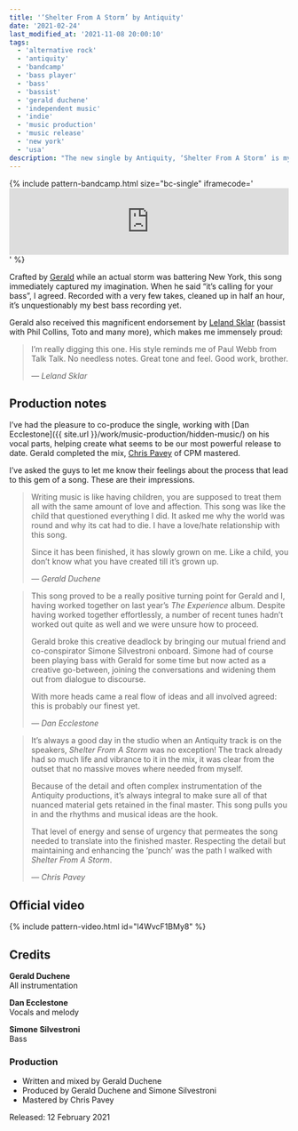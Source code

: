 ```yaml
---
title: '‘Shelter From A Storm’ by Antiquity'
date: '2021-02-24'
last_modified_at: '2021-11-08 20:00:10'
tags:
  - 'alternative rock'
  - 'antiquity'
  - 'bandcamp'
  - 'bass player'
  - 'bass'
  - 'bassist'
  - 'gerald duchene'
  - 'independent music'
  - 'indie'
  - 'music production'
  - 'music release'
  - 'new york'
  - 'usa'
description: "The new single by Antiquity, ‘Shelter From A Storm’ is my new bass recording and co-production, together with Gerald Duchene."
---
```

{% include pattern-bandcamp.html size="bc-single" iframecode='<iframe style="border: 0; width: 100%; height: 120px;" src="https://bandcamp.com/EmbeddedPlayer/track=2838120524/size=large/bgcol=ffffff/linkcol=333333/tracklist=false/artwork=small/transparent=true/"><a href="https://sessions.antiquity-music.com/track/shelter-from-a-storm">Shelter From A Storm by Antiquity</a></iframe>' %}

Crafted by [Gerald](https://antiquitysessions1.bandcamp.com/track/shelter-from-a-storm) while an actual storm was battering New York, this song immediately captured my imagination. When he said “it’s calling for your bass”, I agreed. Recorded with a very few takes, cleaned up in half an hour, it’s unquestionably my best bass recording yet. 

Gerald also received this magnificent endorsement by [Leland Sklar](https://en.wikipedia.org/wiki/Leland_Sklar) (bassist with Phil Collins, Toto and many more), which makes me immensely proud:

> I’m really digging this one. His style reminds me of Paul Webb from Talk Talk. No needless notes. Great tone and feel. Good work, brother.
> 
> <cite>— Leland Sklar

## Production notes

I’ve had the pleasure to co-produce the single, working with [Dan Ecclestone]({{ site.url }}/work/music-production/hidden-music/) on his vocal parts, helping create what seems to be our most powerful release to date. Gerald completed the mix, [Chris Pavey](https://www.chrispaveymastering.com/) of CPM mastered.

I’ve asked the guys to let me know their feelings about the process that lead to this gem of a song. These are their impressions.

> Writing music is like having children, you are supposed to treat them all with the same amount of love and affection. This song was like the child that questioned everything I did. It asked me why the world was round and why its cat had to die. I have a love/hate relationship with this song.
> 
> Since it has been finished, it has slowly grown on me. Like a child, you don’t know what you have created till it’s grown up.
> 
> <cite>— Gerald Duchene</cite>

> This song proved to be a really positive turning point for Gerald and I, having worked together on last year’s *The Experience* album. Despite having worked together effortlessly, a number of recent tunes hadn’t worked out quite as well and we were unsure how to proceed.
> 
> Gerald broke this creative deadlock by bringing our mutual friend and co-conspirator Simone Silvestroni onboard. Simone had of course been playing bass with Gerald for some time but now acted as a creative go-between, joining the conversations and widening them out from dialogue to discourse.
> 
> With more heads came a real flow of ideas and all involved agreed: this is probably our finest yet.
> 
> <cite>— Dan Ecclestone</cite>

> It’s always a good day in the studio when an Antiquity track is on the speakers, _Shelter From A Storm_ was no exception! The track already had so much life and vibrance to it in the mix, it was clear from the outset that no massive moves where needed from myself.
> 
> Because of the detail and often complex instrumentation of the Antiquity productions, it’s always integral to make sure all of that nuanced material gets retained in the final master. This song pulls you in and the rhythms and musical ideas are the hook.
> 
> That level of energy and sense of urgency that permeates the song needed to translate into the finished master. Respecting the detail but maintaining and enhancing the ‘punch’ was the path I walked with _Shelter From A Storm_.
> 
> <cite>— Chris Pavey</cite>

## Official video

{% include pattern-video.html id="l4WvcF1BMy8" %}

## Credits

**Gerald Duchene**<br>
All instrumentation

**Dan Ecclestone**<br>
Vocals and melody

**Simone Silvestroni**<br>
Bass

### Production

- Written and mixed by Gerald Duchene
- Produced by Gerald Duchene and Simone Silvestroni
- Mastered by Chris Pavey

Released: 12 February 2021